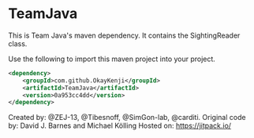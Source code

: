 # TeamJava

This is Team Java's maven dependency. It contains the SightingReader class.

Use the following to import this maven project into your project.
```xml
<dependency>
    <groupId>com.github.OkayKenji</groupId>
    <artifactId>TeamJava</artifactId>
    <version>0a953cc4dd</version>
</dependency>
```

Created by: @ZEJ-13, @Tibesnoff, @SimGon-lab, @carditi.
Original code by: David J. Barnes and Michael Kölling
Hosted on: https://jitpack.io/